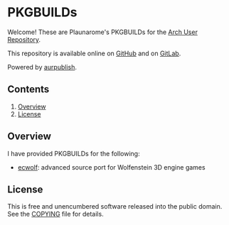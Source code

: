 PKGBUILDs
===

Welcome! These are Plaunarome's PKGBUILDs for the [Arch User Repository](https://aur.archlinux.org).

This repository is available online on [GitHub](https://github.com/Plaunarome/PKGBUILDs) and on [GitLab](https://gitlab.com/Plaunarome/PKGBUILDs).

Powered by [aurpublish](https://github.com/eli-schwartz/aurpublish).

Contents
---

1. [Overview](#overview)
2. [License](#license)

Overview
---

I have provided PKGBUILDs for the following:

* [ecwolf](https://aur.archlinux.org/packages/ecwolf): advanced source port for Wolfenstein 3D engine games

License
---

This is free and unencumbered software released into the public domain. See the [COPYING](COPYING) file for details.

